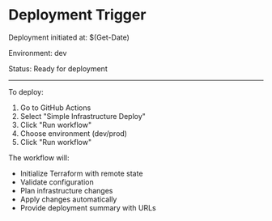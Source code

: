 # Deployment Trigger

Deployment initiated at: $(Get-Date)

Environment: dev

Status: Ready for deployment

---

To deploy:
1. Go to GitHub Actions
2. Select "Simple Infrastructure Deploy"
3. Click "Run workflow"
4. Choose environment (dev/prod)
5. Click "Run workflow"

The workflow will:
- Initialize Terraform with remote state
- Validate configuration
- Plan infrastructure changes
- Apply changes automatically
- Provide deployment summary with URLs